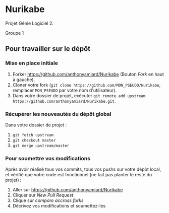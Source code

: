 # Nurikabe
Projet Génie Logiciel 2.

Groupe 1

## Pour travailler sur le dépôt

### Mise en place initiale

1. Forker https://github.com/anthonyamiard/Nurikabe (Bouton _Fork_ en haut à
   gauche).
2. Cloner votre fork (`git clone https://github.com/MON_PSEUDO/Nurikabe`,
   remplacer `MON_PSEUDO` par votre nom d'utilisateur).
3. Dans votre dossier de projet, exécuter
   `git remote add upstream https://github.com/anthonyamiard/Nurikabe.git`.

### Récupérer les nouveautés du dépôt global

Dans votre dossier de projet :
1. `git fetch upstream`
2. `git checkout master`
3. `git merge upstream/master`

### Pour soumettre vos modifications

Après avoir réalisé tous vos commits, tous vos pushs sur votre dépôt local, et
vérifié que votre code est fonctionnel (ne fait pas planter le reste du
projet) :

1. Aller sur https://github.com/anthonyamiard/Nurikabe
2. Cliquer sur _New Pull Request_
3. Clique sur _compare accross forks_
4. Décrivez vos modifications et soumettez-les
